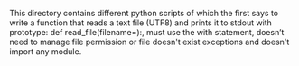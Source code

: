 This directory contains different python scripts of which the first says to write a function that reads a text file (UTF8) and prints it to stdout with prototype: def read_file(filename=):, must use the with statement, doesn’t need to manage file permission or file doesn't exist exceptions and doesn't import any module.
